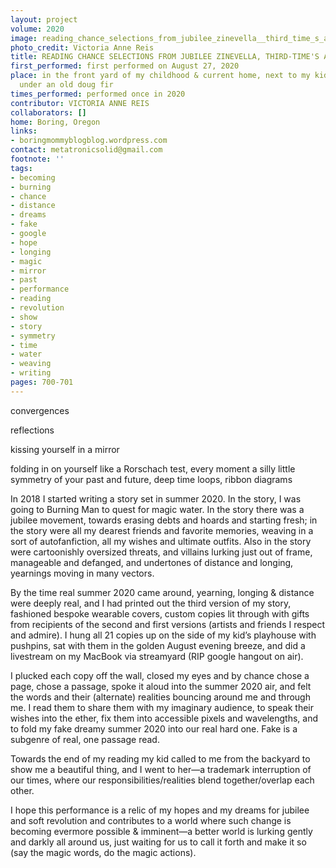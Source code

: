 ```yaml
---
layout: project
volume: 2020
image: reading_chance_selections_from_jubilee_zinevella__third_time_s_a_charm_edition--Victoria_Anne_Reis.jpg
photo_credit: Victoria Anne Reis
title: READING CHANCE SELECTIONS FROM JUBILEE ZINEVELLA, THIRD-TIME'S A CHARM EDITION
first_performed: first performed on August 27, 2020
place: in the front yard of my childhood & current home, next to my kid's playhouse,
  under an old doug fir
times_performed: performed once in 2020
contributor: VICTORIA ANNE REIS
collaborators: []
home: Boring, Oregon
links:
- boringmommyblogblog.wordpress.com
contact: metatronicsolid@gmail.com
footnote: ''
tags:
- becoming
- burning
- chance
- distance
- dreams
- fake
- google
- hope
- longing
- magic
- mirror
- past
- performance
- reading
- revolution
- show
- story
- symmetry
- time
- water
- weaving
- writing
pages: 700-701
---
```

convergences

reflections

kissing yourself in a mirror

folding in on yourself like a Rorschach test, every moment a silly little symmetry of your past and future, deep time loops, ribbon diagrams

In 2018 I started writing a story set in summer 2020. In the story, I was going to Burning Man to quest for magic water. In the story there was a jubilee movement, towards erasing debts and hoards and starting fresh; in the story were all my dearest friends and favorite memories, weaving in a sort of autofanfiction, all my wishes and ultimate outfits. Also in the story were cartoonishly oversized threats, and villains lurking just out of frame, manageable and defanged, and undertones of distance and longing, yearnings moving in many vectors.

By the time real summer 2020 came around, yearning, longing &amp; distance were deeply real, and I had printed out the third version of my story, fashioned bespoke wearable covers, custom copies lit through with gifts from recipients of the second and first versions (artists and friends I respect and admire). I hung all 21 copies up on the side of my kid’s playhouse with pushpins, sat with them in the golden August evening breeze, and did a livestream on my MacBook via streamyard (RIP google hangout on air). 

I plucked each copy off the wall, closed my eyes and by chance chose a page, chose a passage, spoke it aloud into the summer 2020 air, and felt the words and their (alternate) realities bouncing around me and through me. I read them to share them with my imaginary audience, to speak their wishes into the ether, fix them into accessible pixels and wavelengths, and to fold my fake dreamy summer 2020 into our real hard one. Fake is a subgenre of real, one passage read.

Towards the end of my reading my kid called to me from the backyard to show me a beautiful thing, and I went to her—a trademark interruption of our times, where our responsibilities/realities blend together/overlap each other.

I hope this performance is a relic of my hopes and my dreams for jubilee and soft revolution and contributes to a world where such change is becoming evermore possible &amp; imminent—a better world is lurking gently and darkly all around us, just waiting for us to call it forth and make it so (say the magic words, do the magic actions).